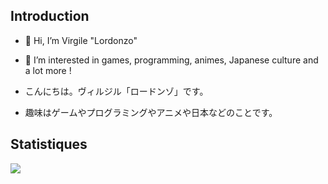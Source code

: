 ## Introduction
- 👋 Hi, I’m Virgile "Lordonzo"
- 👀 I’m interested in games, programming, animes, Japanese culture and a lot more !

- こんにちは。ヴィルジル「ロードンゾ」です。
- 趣味はゲームやプログラミングやアニメや日本などのことです。

## Statistiques
<img align="bottom" src="https://github-readme-stats.vercel.app/api/top-langs/?username=Lordonzo&layout=compact&theme=vue-dark">

<!--
<a href="https://github.com/Lordonzo/2048Game">
  <img align="center" src="https://gitlab.com/uploads/-/system/project/avatar/65089133/2048_logo.png?width=64">
</a>
<a href="https://github.com/Lordonzo/ESC-Ape-Game">
  <img align="center" src="https://gitlab.com/uploads/-/system/project/avatar/65090326/ape_logo.png?width=64">
</a>
<a href="https://github.com/Lordonzo/ParserPDF">
  <img align="center" src="https://gitlab.com/uploads/-/system/project/avatar/65090407/pdf_logo.png?width=64">
</a>
--->

<!---
Lordonzo/Lordonzo is a ✨ special ✨ repository because its `README.md` (this file) appears on your GitHub profile.
You can click the Preview link to take a look at your changes.
--->
